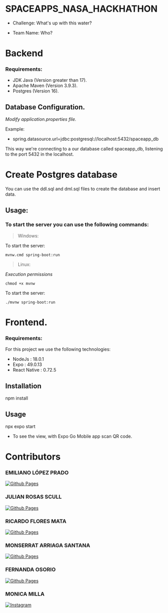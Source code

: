 # SPACEAPPS_NASA_HACKHATHON

* Challenge: What's up with this water?

* Team Name: Who?

# Backend

### Requirements:

* JDK Java (Version greater than 17). 
* Apache Maven (Version 3.9.3).
* Postgres (Version 16).

## Database Configuration.
*Modify application.properties file.*

Example:

* spring.datasource.url=jdbc:postgresql://localhost:5432/spaceapp_db

This way we're connecting to a our database called spaceapp_db, listening to the port 5432 in the localhost.

# Create Postgres database 

You can use the ddl.sql and dml.sql files to create the database and insert data.

## Usage:

### To start the server you can use the following commands:

> Windows:

To start the server:
```
mvnw.cmd spring-boot:run
```



> Linux:

*Execution permissions*
```
chmod +x mvnw
```

To start the server:
```
./mvnw spring-boot:run
```

# Frontend.

### Requirements:

For this project we use the following technologies:
* NodeJs : 18.0.1
* Expo : 49.0.13
* React Native : 0.72.5

## Installation


npm install 

## Usage 

npx expo start 


* To see the view, with Expo Go Mobile app scan QR code.

# Contributors

### EMILIANO LÓPEZ PRADO

[![Github Pages](https://img.shields.io/badge/github%20pages-121013?style=for-the-badge&logo=github&logoColor=white)](https://github.com/SrSujeto55) 

### JULIAN ROSAS SCULL

[![Github Pages](https://img.shields.io/badge/github%20pages-121013?style=for-the-badge&logo=github&logoColor=white)](https://github.com/julian-rosas)

### RICARDO FLORES MATA

[![Github Pages](https://img.shields.io/badge/github%20pages-121013?style=for-the-badge&logo=github&logoColor=white)](https://github.com/richardfm77) 

### MONSERRAT ARRIAGA SANTANA

[![Github Pages](https://img.shields.io/badge/github%20pages-121013?style=for-the-badge&logo=github&logoColor=white)](https://github.com/monse-arriaga) 

### FERNANDA OSORIO

[![Github Pages](https://img.shields.io/badge/github%20pages-121013?style=for-the-badge&logo=github&logoColor=white)](https://github.com/FernandaOsorioMorales) 

### MONICA MILLA

[![Instagram](https://img.shields.io/badge/Instagram-E4405F?style=for-the-badge&logo=instagram&logoColor=white)](https://www.instagram.com/monica.milla.7921/)

